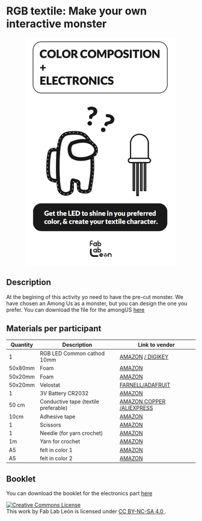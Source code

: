 # RGB textile: Make your own interactive monster
<div align="center"> <img src="/images/portada.png" width="400" />
<div align="left">

## Description
At the begining of this activity yo need to have the pre-cut monster. We have chosen an Among Us as a monster, but you can design the one you prefer. You can download the file for the amongUS [here](/files/amongUS.svg)

## Materials per participant

| Quantity | Description | Link to vendor |
| -- | -- | -- |
| 1 | RGB LED Common cathod 10mm | [AMAZON](https://www.amazon.es/KEPUSHIYE-Frosted-Difundido-Tricolor-Bombilla/dp/B097C5JLZL/ref=sr_1_8?__mk_es_ES=%C3%85M%C3%85%C5%BD%C3%95%C3%91&dchild=1&keywords=RGB+CATODO+COMUN+10MM&qid=1627828060&sr=8-8) [/ DIGIKEY](https://www.digikey.com/es/products/detail/sparkfun-electronics/COM-11452/5673786?s=N4IgjCBcoLQBxVAYygMwIYBsDOBTANCAPZQDa4ArAGwIC6AvvYQExkgDCA8gLIxhgAWCqwZA)|
| 50x80mm | Foam | [AMAZON](https://www.amazon.es/Hojas-Adhesivas-Decorar-Dise%C3%B1ar-Manualidades/dp/B08YNXP1BS/ref=sr_1_2_sspa?__mk_es_ES=%C3%85M%C3%85%C5%BD%C3%95%C3%91&dchild=1&keywords=GOMA+EVA+2MM&qid=1627828140&sr=8-2-spons&psc=1&smid=AU8VHQSMWCZCL&spLa=ZW5jcnlwdGVkUXVhbGlmaWVyPUE2TFJFS0QyMzFKMFEmZW5jcnlwdGVkSWQ9QTAzMDY2NDEySlpCUUtFSjFUTkRIJmVuY3J5cHRlZEFkSWQ9QTAyMjkxNzEzTlNFVFVSTlFaUzYxJndpZGdldE5hbWU9c3BfYXRmJmFjdGlvbj1jbGlja1JlZGlyZWN0JmRvTm90TG9nQ2xpY2s9dHJ1ZQ==)|
| 50x20mm | Foam | [AMAZON](https://www.amazon.es/Hojas-Adhesivas-Decorar-Dise%C3%B1ar-Manualidades/dp/B08YNXP1BS/ref=sr_1_2_sspa?__mk_es_ES=%C3%85M%C3%85%C5%BD%C3%95%C3%91&dchild=1&keywords=GOMA+EVA+2MM&qid=1627828140&sr=8-2-spons&psc=1&smid=AU8VHQSMWCZCL&spLa=ZW5jcnlwdGVkUXVhbGlmaWVyPUE2TFJFS0QyMzFKMFEmZW5jcnlwdGVkSWQ9QTAzMDY2NDEySlpCUUtFSjFUTkRIJmVuY3J5cHRlZEFkSWQ9QTAyMjkxNzEzTlNFVFVSTlFaUzYxJndpZGdldE5hbWU9c3BfYXRmJmFjdGlvbj1jbGlja1JlZGlyZWN0JmRvTm90TG9nQ2xpY2s9dHJ1ZQ==) |
| 50x20mm | Velostat | [FARNELL/ADAFRUIT](https://es.farnell.com/adafruit-industries/1361/accessory-type-conductive-sheet/dp/2419170?gross_price=true&CMP=AFC-CJ-ES2419170) |
| 1 | 3V Battery CR2032 | [AMAZON](https://www.amazon.es/Bater%C3%ADa-electr%C3%B3nico-Relojes-calculadoras-Juguetes/dp/B07KQ563CD/ref=sr_1_4_sspa?__mk_es_ES=%C3%85M%C3%85%C5%BD%C3%95%C3%91&crid=3EK4MSBDPA63M&dchild=1&keywords=pilas+boton+cr2032&qid=1627828479&sprefix=CR2032%2Caps%2C198&sr=8-4-spons&psc=1&spLa=ZW5jcnlwdGVkUXVhbGlmaWVyPUE0SVhCMlBGOVFGSVEmZW5jcnlwdGVkSWQ9QTAwNTA5MjQyTTdPT0ZQVVNHRzdPJmVuY3J5cHRlZEFkSWQ9QTEwMjIzMDAxQ0xWRUxVWFhYSE5RJndpZGdldE5hbWU9c3BfYXRmJmFjdGlvbj1jbGlja1JlZGlyZWN0JmRvTm90TG9nQ2xpY2s9dHJ1ZQ==) |
| 50 cm | Conductive tape (textile preferable) | [AMAZON COPPER](https://www.amazon.es/Cinta-Adhesiva-primera-calidad-cobre/dp/B07CSKGHDW/ref=sr_1_15?__mk_es_ES=%C3%85M%C3%85%C5%BD%C3%95%C3%91&dchild=1&keywords=CINTA+TEXTIL+CONDUCTIVA&qid=1627828522&sr=8-15) [/ALIEXPRESS](https://es.aliexpress.com/item/33013675911.html?utm_source=tradetracker&utm_medium=affiliate&utm_campaign=shopforward&gclid=CjwKCAjwjJmIBhA4EiwAQdCbxlmnz3eXsfk9ap1MG4vr7vIS_p4dUM3wQ10Ij4PtnorU4pq38DoDdRoCQt0QAvD_BwE) |
| 10cm | Adhesive tape | [AMAZON](https://www.amazon.es/ZCENTER-Cinta-adhesiva-cintas-transparente/dp/B08QZZNB3N/ref=sr_1_2_sspa?__mk_es_ES=%C3%85M%C3%85%C5%BD%C3%95%C3%91&dchild=1&keywords=CINTA+ADHESIVA&qid=1627828959&sr=8-2-spons&psc=1&smid=A15CA0J45WNTW1&spLa=ZW5jcnlwdGVkUXVhbGlmaWVyPUExV1ZTVEEzSUJWVDIyJmVuY3J5cHRlZElkPUEwMTc0Mjk1SDRROUNDNzhDRUowJmVuY3J5cHRlZEFkSWQ9QTAzMzY4NjgxRUQ1NEFEODVDTVlZJndpZGdldE5hbWU9c3BfYXRmJmFjdGlvbj1jbGlja1JlZGlyZWN0JmRvTm90TG9nQ2xpY2s9dHJ1ZQ==) |
| 1 | Scissors | [AMAZON](https://www.amazon.es/Scotch-1408-Tijeras-mango-ergon%C3%B3mico/dp/B004JFKU6G/ref=sr_1_12?__mk_es_ES=%C3%85M%C3%85%C5%BD%C3%95%C3%91&dchild=1&keywords=tijeras%2BCOSTURA%2BESCOLARES&qid=1627829020&sr=8-12&th=1) |
| 1 | Needle (for yarn crochet) | [AMAZON](https://www.amazon.es/Agujas-Grande-Piezas-Grandes-Costuras/dp/B07QR61H1Q/ref=sr_1_2_sspa?__mk_es_ES=%C3%85M%C3%85%C5%BD%C3%95%C3%91&crid=ESW6PP573LWR&dchild=1&keywords=agujas+punta+roma&qid=1627829098&sprefix=AGUJAS+PUNTA%2Caps%2C484&sr=8-2-spons&psc=1&smid=A23B63HIV2CZPE&spLa=ZW5jcnlwdGVkUXVhbGlmaWVyPUEyNTBTWDBQV1lHSzlDJmVuY3J5cHRlZElkPUEwODk3Nzc4RE9TVUREN0JVSzBVJmVuY3J5cHRlZEFkSWQ9QTAyNDI2MTIyOFMwNFZTUkFEWEhUJndpZGdldE5hbWU9c3BfYXRmJmFjdGlvbj1jbGlja1JlZGlyZWN0JmRvTm90TG9nQ2xpY2s9dHJ1ZQ==) |
| 1m | Yarn for crochet | [AMAZON](https://www.amazon.es/Kurtzy-Hilo-para-Ganchillo-Proyectos/dp/B01KVH23KG/ref=sr_1_7?__mk_es_ES=%C3%85M%C3%85%C5%BD%C3%95%C3%91&dchild=1&keywords=PERLE+DE+CROCHET&qid=1627829158&sr=8-7) |
| A5 | felt in color 1 | [AMAZON](https://www.amazon.es/Vaessen-Creative-Fieltro-Multicolor-Unidades/dp/B0768XPCMN/ref=sr_1_10?__mk_es_ES=%C3%85M%C3%85%C5%BD%C3%95%C3%91&dchild=1&keywords=FIELTRO+COLORES+HOJAS+A4&qid=1627829321&sr=8-10) |
| A5 | felt in color 2 | [AMAZON](https://www.amazon.es/Vaessen-Creative-Fieltro-Multicolor-Unidades/dp/B0768XPCMN/ref=sr_1_10?__mk_es_ES=%C3%85M%C3%85%C5%BD%C3%95%C3%91&dchild=1&keywords=FIELTRO+COLORES+HOJAS+A4&qid=1627829321&sr=8-10) |

## Booklet
    
You can download the booklet for the electronics part [here](/files/Booklet27-colorcomposition-EN.pdf)
    
   
<div/><a rel="license" href="http://creativecommons.org/licenses/by-nc-sa/4.0/"><img alt="Creative Commons License" style="border-width:0" src="https://i.creativecommons.org/l/by-nc-sa/4.0/88x31.png" /></a><br />This work by Fab Lab León is licensed under  <a rel="license" href="http://creativecommons.org/licenses/by-nc-sa/4.0/">CC BY-NC-SA 4.0 </a>.


</div>

